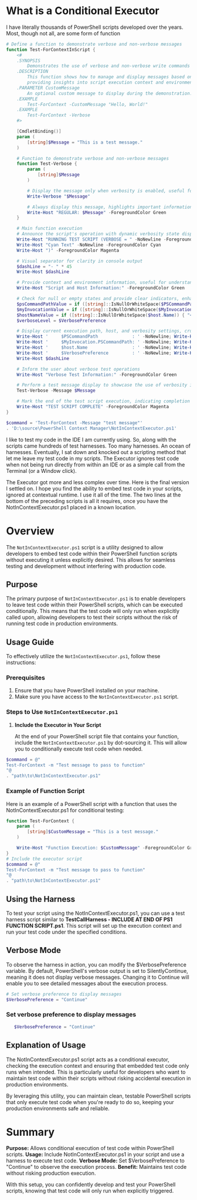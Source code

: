 # What is a Conditional Executor
I have literally thousands of PowerShell scripts developed over the years. Most, though not all, are some form of function

   ```powershell
   # Define a function to demonstrate verbose and non-verbose messages
   function Test-ForContextInScript {
       <#
       .SYNOPSIS
           Demonstrates the use of verbose and non-verbose write commands in PowerShell.
       .DESCRIPTION
           This function shows how to manage and display messages based on verbosity settings,
           providing insights into script execution context and environment details.
       .PARAMETER CustomMessage
           An optional custom message to display during the demonstration.
       .EXAMPLE
           Test-ForContext -CustomMessage "Hello, World!"
       .EXAMPLE
           Test-ForContext -Verbose
       #>
   
       [CmdletBinding()]
       param (
           [string]$Message = "This is a test message."
       )
   
       # Function to demonstrate verbose and non-verbose messages
       function Test-Verbose {
           param (
               [string]$Message
           )
   
           # Display the message only when verbosity is enabled, useful for debugging
           Write-Verbose "$Message"
   
           # Always display this message, highlights important information in the script
           Write-Host "REGULAR: $Message" -ForegroundColor Green
       }
   
       # Main function execution
       # Announce the script's operation with dynamic verbosity state display
       Write-Host "RUNNING TEST SCRIPT (VERBOSE = " -NoNewline -ForegroundColor Magenta
       Write-Host "Cyan Text" -NoNewline -ForegroundColor Cyan
       Write-Host ")" -ForegroundColor Magenta
   
       # Visual separator for clarity in console output
       $dashLine = "- " * 45
       Write-Host $dashLine
   
       # Provide context and environment information, useful for understanding script's execution environment
       Write-Host "Script and Host Information:" -ForegroundColor Green
   
       # Check for null or empty states and provide clear indicators, enhancing diagnostics
       $psCommandPathValue = if ([string]::IsNullOrWhiteSpace($PSCommandPath)) { "<null>" } else { $PSCommandPath }
       $myInvocationValue = if ([string]::IsNullOrWhiteSpace($MyInvocation.PSCommandPath)) { "<null>" } else { $MyInvocation.PSCommandPath }
       $hostNameValue = if ([string]::IsNullOrWhiteSpace($host.Name)) { "<null>" } else { $host.Name }
       $verboseLevel = $VerbosePreference
   
       # Display current execution path, host, and verbosity settings, crucial for understanding script's runtime context
       Write-Host '     $PSCommandPath             : ' -NoNewline; Write-Host "$psCommandPathValue" -ForegroundColor Green
       Write-Host '     $MyInvocation.PSCommandPath: ' -NoNewline; Write-Host "$myInvocationValue" -ForegroundColor Green
       Write-Host '     $host.Name                 : ' -NoNewline; Write-Host "$hostNameValue" -ForegroundColor Green
       Write-Host '     $VerbosePreference         : ' -NoNewline; Write-Host "$verboseLevel" -ForegroundColor Green
       Write-Host $dashLine
   
       # Inform the user about verbose test operations
       Write-Host "Verbose Test Information:" -ForegroundColor Green
   
       # Perform a test message display to showcase the use of verbosity in enhancing script debugging
       Test-Verbose -Message $Message
   
       # Mark the end of the test script execution, indicating completion of operations
       Write-Host "TEST SCRIPT COMPLETE" -ForegroundColor Magenta
   }
   
   $command = 'Test-ForContext -Message "test message"'
   . 'D:\source\PowerShell Context Manager\NotInContextExecutor.ps1'
   ```
I like to test my code in the IDE I am currently using.  So, along with the scripts came hundreds of test harnesses.  Too many harnesses.  An ocean of harnesses.  Eventually, I sat down and knocked out a scripting method that let me leave my test code in my scripts.  The Executor ignores test code when not being run directly from within an IDE or as a simple call from the Terminal (or a Window click).

The Executor got more and less complex over time.  Here is the final version I settled on.  I hope you find the ability to embed test code in your scripts, ignored at contextual runtime.  I use it all of the time.  The two lines at the bottom of the preceding scripts is all it requires, once you have the NotInContextExecutor.ps1 placed in a known location.

# Overview

The `NotInContextExecutor.ps1` script is a utility designed to allow developers to embed test code within their PowerShell function scripts without executing it unless explicitly desired. This allows for seamless testing and development without interfering with production code.

## Purpose

The primary purpose of `NotInContextExecutor.ps1` is to enable developers to leave test code within their PowerShell scripts, which can be executed conditionally. This means that the test code will only run when explicitly called upon, allowing developers to test their scripts without the risk of running test code in production environments.

## Usage Guide

To effectively utilize the `NotInContextExecutor.ps1`, follow these instructions:

### Prerequisites

1. Ensure that you have PowerShell installed on your machine.
2. Make sure you have access to the `NotInContextExecutor.ps1` script.

### Steps to Use `NotInContextExecutor.ps1`

1. **Include the Executor in Your Script**

   At the end of your PowerShell script file that contains your function, include the `NotInContextExecutor.ps1` by dot-sourcing it. This will allow you to conditionally execute test code when needed.

```powershell
$command = @"
Test-ForContext -m "Test message to pass to function"
"@
. "path\to\NotInContextExecutor.ps1"
```

### Example of Function Script
Here is an example of a PowerShell script with a function that uses the NotInContextExecutor.ps1 for conditional testing:

```powershell
function Test-ForContext {
    param (
        [string]$CustomMessage = "This is a test message."
    )

    Write-Host "Function Execution: $CustomMessage" -ForegroundColor Green
}
# Include the executor script
$command = @"
Test-ForContext -m "Test message to pass to function"
"@
. "path\to\NotInContextExecutor.ps1"
```

## Using the Harness

To test your script using the NotInContextExecutor.ps1, you can use a test harness script similar to **TestCallHarness - INCLUDE AT END OF PS1 FUNCTION SCRIPT.ps1**. This script will set up the execution context and run your test code under the specified conditions.

## Verbose Mode
To observe the harness in action, you can modify the $VerbosePreference variable. By default, PowerShell's verbose output is set to SilentlyContinue, meaning it does not display verbose messages. Changing it to Continue will enable you to see detailed messages about the execution process.

```powershell
# Set verbose preference to display messages
$VerbosePreference = "Continue"
```

### Set verbose preference to display messages

```powershell
   $VerbosePreference = "Continue"
```

## Explanation of Usage
The NotInContextExecutor.ps1 script acts as a conditional executor, checking the execution context and ensuring that embedded test code only runs when intended. This is particularly useful for developers who want to maintain test code within their scripts without risking accidental execution in production environments.

By leveraging this utility, you can maintain clean, testable PowerShell scripts that only execute test code when you're ready to do so, keeping your production environments safe and reliable.

# Summary
**Purpose:** Allows conditional execution of test code within PowerShell scripts.
**Usage:** Include NotInContextExecutor.ps1 in your script and use a harness to execute test code.
**Verbose Mode:** Set $VerbosePreference to "Continue" to observe the execution process.
**Benefit:** Maintains test code without risking production execution.

With this setup, you can confidently develop and test your PowerShell scripts, knowing that test code will only run when explicitly triggered.

